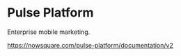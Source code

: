# Pulse Platform

Enterprise mobile marketing.

https://nowsquare.com/pulse-platform/documentation/v2
